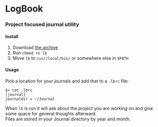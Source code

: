 # LogBook
### Project focused journal utility

#### Install
1. Download [the archive](https://github.com/robotmachine/ql/tarball/master)
1. Run `chmod +x lb`
3. Move `lb` to `/usr/local/bin/` or somewhere else in `$PATH`

#### Usage
Pick a location for your journals and add that to a `.lbrc` file:  
```
$> cat .lbrc
[journal]
journaldir = ~/Journal
```

When `lb` is run it will ask about the project you are working on and give some space for general thoughts afterward.  
Files are stored in your Journal directory by year and month.   

